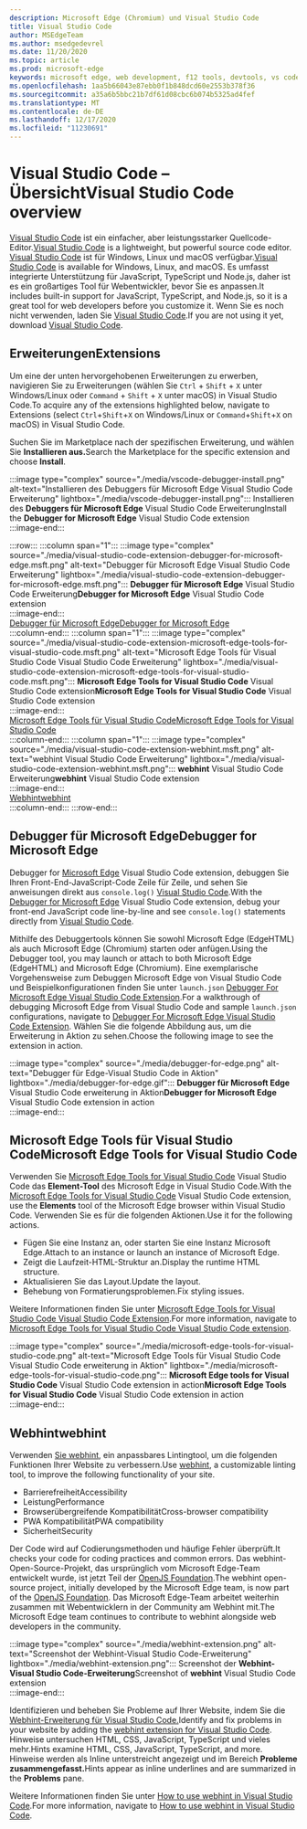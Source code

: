 ```yaml
---
description: Microsoft Edge (Chromium) und Visual Studio Code
title: Visual Studio Code
author: MSEdgeTeam
ms.author: msedgedevrel
ms.date: 11/20/2020
ms.topic: article
ms.prod: microsoft-edge
keywords: microsoft edge, web development, f12 tools, devtools, vs code, visual studio code, debugger, webhint
ms.openlocfilehash: 1aa5b66043e87ebb0f1b848dcd60e2553b378f36
ms.sourcegitcommit: a35a6b5bbc21b7df61d08cbc6b074b5325ad4fef
ms.translationtype: MT
ms.contentlocale: de-DE
ms.lasthandoff: 12/17/2020
ms.locfileid: "11230691"
---
```

# <span data-ttu-id="5070d-104">Visual Studio Code – Übersicht</span><span class="sxs-lookup"><span data-stu-id="5070d-104">Visual Studio Code overview</span></span>  

<span data-ttu-id="5070d-105">[Visual Studio Code][VisualStudioCodeDocs] ist ein einfacher, aber leistungsstarker Quellcode-Editor.</span><span class="sxs-lookup"><span data-stu-id="5070d-105">[Visual Studio Code][VisualStudioCodeDocs] is a lightweight, but powerful source code editor.</span></span>  <span data-ttu-id="5070d-106">[Visual Studio Code][VisualStudioCodeDocs] ist für Windows, Linux und macOS verfügbar.</span><span class="sxs-lookup"><span data-stu-id="5070d-106">[Visual Studio Code][VisualStudioCodeDocs] is available for Windows, Linux, and macOS.</span></span>  <span data-ttu-id="5070d-107">Es umfasst integrierte Unterstützung für JavaScript, TypeScript und Node.js, daher ist es ein großartiges Tool für Webentwickler, bevor Sie es anpassen.</span><span class="sxs-lookup"><span data-stu-id="5070d-107">It includes built-in support for JavaScript, TypeScript, and Node.js, so it is a great tool for web developers before you customize it.</span></span>  <span data-ttu-id="5070d-108">Wenn Sie es noch nicht verwenden, laden Sie [Visual Studio Code][VisualstudioCode].</span><span class="sxs-lookup"><span data-stu-id="5070d-108">If you are not using it yet, download [Visual Studio Code][VisualstudioCode].</span></span>  

## <span data-ttu-id="5070d-109">Erweiterungen</span><span class="sxs-lookup"><span data-stu-id="5070d-109">Extensions</span></span>  

<!--todo: We want to put something like the tiles for extensions Visual Studio Code uses on this page https://code.visualstudio.com/Docs#top-extensions but I don't think this is a markdown page.  I think it's a web page.  I couldn't find anything in https://github.com/Microsoft/vscode-docs that looks like this page. In the meantime, here's what I've come up with: -->  

<span data-ttu-id="5070d-110">Um eine der unten hervorgehobenen Erweiterungen zu erwerben, navigieren Sie zu Erweiterungen \(wählen Sie `Ctrl` + `Shift` + `X` unter Windows/Linux oder `Command` + `Shift` + `X` unter macOS\) in Visual Studio Code.</span><span class="sxs-lookup"><span data-stu-id="5070d-110">To acquire any of the extensions highlighted below, navigate to Extensions \(select `Ctrl`+`Shift`+`X` on Windows/Linux or `Command`+`Shift`+`X` on macOS\) in Visual Studio Code.</span></span>  

<span data-ttu-id="5070d-111">Suchen Sie im Marketplace nach der spezifischen Erweiterung, und wählen Sie **Installieren aus.**</span><span class="sxs-lookup"><span data-stu-id="5070d-111">Search the Marketplace for the specific extension and choose **Install**.</span></span>  

:::image type="complex" source="./media/vscode-debugger-install.png" alt-text="Installieren des Debuggers für Microsoft Edge Visual Studio Code Erweiterung" lightbox="./media/vscode-debugger-install.png":::
   <span data-ttu-id="5070d-113">Installieren des **Debuggers für Microsoft Edge** Visual Studio Code Erweiterung</span><span class="sxs-lookup"><span data-stu-id="5070d-113">Install the **Debugger for Microsoft Edge** Visual Studio Code extension</span></span>  
:::image-end:::  

:::row:::
   :::column span="1":::
      :::image type="complex" source="./media/visual-studio-code-extension-debugger-for-microsoft-edge.msft.png" alt-text="Debugger für Microsoft Edge Visual Studio Code Erweiterung" lightbox="./media/visual-studio-code-extension-debugger-for-microsoft-edge.msft.png":::
         <span data-ttu-id="5070d-115">**Debugger für Microsoft Edge** Visual Studio Code Erweiterung</span><span class="sxs-lookup"><span data-stu-id="5070d-115">**Debugger for Microsoft Edge** Visual Studio Code extension</span></span>  
      :::image-end:::  
      [<span data-ttu-id="5070d-116">Debugger für Microsoft Edge</span><span class="sxs-lookup"><span data-stu-id="5070d-116">Debugger for Microsoft Edge</span></span>](#debugger-for-microsoft-edge)  
   :::column-end:::
   :::column span="1":::
      :::image type="complex" source="./media/visual-studio-code-extension-microsoft-edge-tools-for-visual-studio-code.msft.png" alt-text="Microsoft Edge Tools für Visual Studio Code Visual Studio Code Erweiterung" lightbox="./media/visual-studio-code-extension-microsoft-edge-tools-for-visual-studio-code.msft.png":::
         <span data-ttu-id="5070d-118">**Microsoft Edge Tools for Visual Studio Code** Visual Studio Code extension</span><span class="sxs-lookup"><span data-stu-id="5070d-118">**Microsoft Edge Tools for Visual Studio Code** Visual Studio Code extension</span></span>  
      :::image-end:::  
      [<span data-ttu-id="5070d-119">Microsoft Edge Tools für Visual Studio Code</span><span class="sxs-lookup"><span data-stu-id="5070d-119">Microsoft Edge Tools for Visual Studio Code</span></span>](#microsoft-edge-tools-for-visual-studio-code)  
   :::column-end:::
   :::column span="1":::
      :::image type="complex" source="./media/visual-studio-code-extension-webhint.msft.png" alt-text="webhint Visual Studio Code Erweiterung" lightbox="./media/visual-studio-code-extension-webhint.msft.png":::
         <span data-ttu-id="5070d-121">**webhint** Visual Studio Code Erweiterung</span><span class="sxs-lookup"><span data-stu-id="5070d-121">**webhint** Visual Studio Code extension</span></span>  
      :::image-end:::  
      [<span data-ttu-id="5070d-122">Webhint</span><span class="sxs-lookup"><span data-stu-id="5070d-122">webhint</span></span>](#webhint)  
   :::column-end:::
:::row-end:::  

## <span data-ttu-id="5070d-123">Debugger für Microsoft Edge</span><span class="sxs-lookup"><span data-stu-id="5070d-123">Debugger for Microsoft Edge</span></span>  

<span data-ttu-id="5070d-124">Debugger for [Microsoft Edge][VisualstudioMarketplaceDebuggerMicrosoftEdge] Visual Studio Code extension, debuggen Sie Ihren Front-End-JavaScript-Code Zeile für Zeile, und sehen Sie anweisungen direkt aus `console.log()` [Visual Studio Code][VisualstudioCode].</span><span class="sxs-lookup"><span data-stu-id="5070d-124">With the [Debugger for Microsoft Edge][VisualstudioMarketplaceDebuggerMicrosoftEdge] Visual Studio Code extension, debug your front-end JavaScript code line-by-line and see `console.log()` statements directly from [Visual Studio Code][VisualstudioCode].</span></span>  
      
<span data-ttu-id="5070d-125">Mithilfe des Debuggertools können Sie sowohl Microsoft Edge \(EdgeHTML\) als auch Microsoft Edge \(Chromium\) starten oder anfügen.</span><span class="sxs-lookup"><span data-stu-id="5070d-125">Using the Debugger tool, you may launch or attach to both Microsoft Edge \(EdgeHTML\) and Microsoft Edge \(Chromium\).</span></span>  <span data-ttu-id="5070d-126">Eine exemplarische Vorgehensweise zum Debuggen Microsoft Edge von Visual Studio Code und Beispielkonfigurationen finden Sie unter `launch.json` [Debugger For Microsoft Edge Visual Studio Code Extension][VisualStudioCodeDebuggerEdge].</span><span class="sxs-lookup"><span data-stu-id="5070d-126">For a walkthrough of debugging Microsoft Edge from Visual Studio Code and sample `launch.json` configurations, navigate to [Debugger For Microsoft Edge Visual Studio Code Extension][VisualStudioCodeDebuggerEdge].</span></span>  <span data-ttu-id="5070d-127">Wählen Sie die folgende Abbildung aus, um die Erweiterung in Aktion zu sehen.</span><span class="sxs-lookup"><span data-stu-id="5070d-127">Choose the following image to see the extension in action.</span></span>  

:::image type="complex" source="./media/debugger-for-edge.png" alt-text="Debugger für Edge-Visual Studio Code in Aktion" lightbox="./media/debugger-for-edge.gif":::
   <span data-ttu-id="5070d-129">**Debugger für Microsoft Edge** Visual Studio Code erweiterung in Aktion</span><span class="sxs-lookup"><span data-stu-id="5070d-129">**Debugger for Microsoft Edge** Visual Studio Code extension in action</span></span>  
:::image-end:::  

## <span data-ttu-id="5070d-130">Microsoft Edge Tools für Visual Studio Code</span><span class="sxs-lookup"><span data-stu-id="5070d-130">Microsoft Edge Tools for Visual Studio Code</span></span>

<span data-ttu-id="5070d-131">Verwenden Sie [Microsoft Edge Tools for Visual Studio Code][VisualstudioMarketplaceMicrosoftEdgeToolsVisualStudioCode] Visual Studio Code das **Element-Tool** des Microsoft Edge in Visual Studio Code.</span><span class="sxs-lookup"><span data-stu-id="5070d-131">With the [Microsoft Edge Tools for Visual Studio Code][VisualstudioMarketplaceMicrosoftEdgeToolsVisualStudioCode] Visual Studio Code extension, use the **Elements** tool of the Microsoft Edge browser within Visual Studio Code.</span></span>  <span data-ttu-id="5070d-132">Verwenden Sie es für die folgenden Aktionen.</span><span class="sxs-lookup"><span data-stu-id="5070d-132">Use it for the following actions.</span></span>  

*   <span data-ttu-id="5070d-133">Fügen Sie eine Instanz an, oder starten Sie eine Instanz Microsoft Edge.</span><span class="sxs-lookup"><span data-stu-id="5070d-133">Attach to an instance or launch an instance of Microsoft Edge.</span></span>  
*   <span data-ttu-id="5070d-134">Zeigt die Laufzeit-HTML-Struktur an.</span><span class="sxs-lookup"><span data-stu-id="5070d-134">Display the runtime HTML structure.</span></span>  
*   <span data-ttu-id="5070d-135">Aktualisieren Sie das Layout.</span><span class="sxs-lookup"><span data-stu-id="5070d-135">Update the layout.</span></span>  
*   <span data-ttu-id="5070d-136">Behebung von Formatierungsproblemen.</span><span class="sxs-lookup"><span data-stu-id="5070d-136">Fix styling issues.</span></span>  
    
<span data-ttu-id="5070d-137">Weitere Informationen finden Sie unter [Microsoft Edge Tools for Visual Studio Code Visual Studio Code Extension][VisualStudioCodeMicrosoftEdgeDevtoolsExtension].</span><span class="sxs-lookup"><span data-stu-id="5070d-137">For more information, navigate to [Microsoft Edge Tools for Visual Studio Code Visual Studio Code extension][VisualStudioCodeMicrosoftEdgeDevtoolsExtension].</span></span>  <!--  Choose the following image to see the extension in action.  -->  
      
:::image type="complex" source="./media/microsoft-edge-tools-for-visual-studio-code.png" alt-text="Microsoft Edge Tools für Visual Studio Code Visual Studio Code erweiterung in Aktion" lightbox="./media/microsoft-edge-tools-for-visual-studio-code.png":::
   <span data-ttu-id="5070d-139">**Microsoft Edge tools for Visual Studio Code** Visual Studio Code extension in action</span><span class="sxs-lookup"><span data-stu-id="5070d-139">**Microsoft Edge Tools for Visual Studio Code** Visual Studio Code extension in action</span></span>  
:::image-end:::  

## <span data-ttu-id="5070d-140">Webhint</span><span class="sxs-lookup"><span data-stu-id="5070d-140">webhint</span></span>  
      
<span data-ttu-id="5070d-141">Verwenden [Sie webhint][WebhintMain], ein anpassbares Lintingtool, um die folgenden Funktionen Ihrer Website zu verbessern.</span><span class="sxs-lookup"><span data-stu-id="5070d-141">Use [webhint][WebhintMain], a customizable linting tool, to improve the following functionality of your site.</span></span>  

*   <span data-ttu-id="5070d-142">Barrierefreiheit</span><span class="sxs-lookup"><span data-stu-id="5070d-142">Accessibility</span></span>
*   <span data-ttu-id="5070d-143">Leistung</span><span class="sxs-lookup"><span data-stu-id="5070d-143">Performance</span></span>
*   <span data-ttu-id="5070d-144">Browserübergreifende Kompatibilität</span><span class="sxs-lookup"><span data-stu-id="5070d-144">Cross-browser compatibility</span></span>
*   <span data-ttu-id="5070d-145">PWA Kompatibilität</span><span class="sxs-lookup"><span data-stu-id="5070d-145">PWA compatibility</span></span>
*   <span data-ttu-id="5070d-146">Sicherheit</span><span class="sxs-lookup"><span data-stu-id="5070d-146">Security</span></span>

<span data-ttu-id="5070d-147">Der Code wird auf Codierungsmethoden und häufige Fehler überprüft.</span><span class="sxs-lookup"><span data-stu-id="5070d-147">It checks your code for coding practices and common errors.</span></span> <span data-ttu-id="5070d-148">Das webhint-Open-Source-Projekt, das ursprünglich vom Microsoft Edge-Team entwickelt wurde, ist jetzt Teil der [OpenJS Foundation][OpenjsFoundation].</span><span class="sxs-lookup"><span data-stu-id="5070d-148">The webhint open-source project, initially developed by the Microsoft Edge team, is now part of the [OpenJS Foundation][OpenjsFoundation].</span></span>  <span data-ttu-id="5070d-149">Das Microsoft Edge-Team arbeitet weiterhin zusammen mit Webentwicklern in der Community am Webhint mit.</span><span class="sxs-lookup"><span data-stu-id="5070d-149">The Microsoft Edge team continues to contribute to webhint alongside web developers in the community.</span></span>  <!--  Choose the following image to see the extension in action.  -->  
      
:::image type="complex" source="./media/webhint-extension.png" alt-text="Screenshot der Webhint-Visual Studio Code-Erweiterung" lightbox="./media/webhint-extension.png":::
   <span data-ttu-id="5070d-151">Screenshot der **Webhint-Visual Studio Code-Erweiterung**</span><span class="sxs-lookup"><span data-stu-id="5070d-151">Screenshot of **webhint** Visual Studio Code extension</span></span>  
:::image-end:::  
      
<span data-ttu-id="5070d-152">Identifizieren und beheben Sie Probleme auf Ihrer Website, indem Sie die [Webhint-Erweiterung für Visual Studio Code.][VisualstudioMarketplaceWebhint]</span><span class="sxs-lookup"><span data-stu-id="5070d-152">Identify and fix problems in your website by adding the [webhint extension for Visual Studio Code][VisualstudioMarketplaceWebhint].</span></span>  <span data-ttu-id="5070d-153">Hinweise untersuchen HTML, CSS, JavaScript, TypeScript und vieles mehr.</span><span class="sxs-lookup"><span data-stu-id="5070d-153">Hints examine HTML, CSS, JavaScript, TypeScript, and more.</span></span>  <span data-ttu-id="5070d-154">Hinweise werden als Inline unterstreicht angezeigt und im Bereich **Probleme zusammengefasst.**</span><span class="sxs-lookup"><span data-stu-id="5070d-154">Hints appear as inline underlines and are summarized in the **Problems** pane.</span></span>  
      
<span data-ttu-id="5070d-155">Weitere Informationen finden Sie unter [How to use webhint in Visual Studio Code][VisualStudioCodeWebhint].</span><span class="sxs-lookup"><span data-stu-id="5070d-155">For more information, navigate to [How to use webhint in Visual Studio Code][VisualStudioCodeWebhint].</span></span>  

<!--links -->  

[VisualStudioCodeDebuggerEdge]: ./debugger-for-edge.md "Debugger Für Microsoft Edge Visual Studio Code Erweiterung | Microsoft Docs"  
[VisualStudioCodeMicrosoftEdgeDevtoolsExtension]: ./microsoft-edge-devtools-extension.md "Microsoft Edge DevTools für Visual Studio Code Erweiterung | Microsoft Docs"  
[VisualStudioCodeWebhint]: ./webhint.md "Webhint Visual Studio Code Extension | Microsoft Docs"  

[VisualstudioCode]: https://code.visualstudio.com "Visual Studio Code"  
[VisualStudioCodeDocs]: https://code.visualstudio.com/Docs "Dokumentation | Visual Studio Code"   

[VisualstudioMarketplaceDebuggerMicrosoftEdge]: https://marketplace.visualstudio.com/items?itemName=msjsdiag.debugger-for-edge "Debugger für Microsoft Edge | Visual Studio Marketplace"  
[VisualstudioMarketplaceMicrosoftEdgeToolsVisualStudioCode]: https://marketplace.visualstudio.com/items?itemName=ms-edgedevtools.vscode-edge-devtools "Microsoft Edge Tools für Visual Studio Code | Visual Studio Marketplace"  

[VisualstudioMarketplaceWebhint]: https://marketplace.visualstudio.com/items?itemName=webhint.vscode-webhint "webhint | Visual Studio Marketplace"  

[WebhintMain]:  https://webhint.io "webhint"  
[OpenjsFoundation]:  https://openjsf.org "OpenJS Foundation"  
